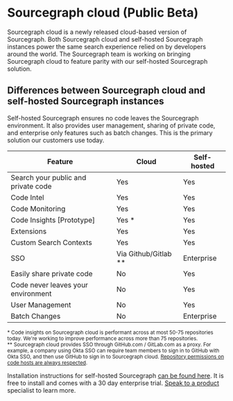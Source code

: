 # Sourcegraph cloud (Public Beta)

Sourcegraph cloud is a newly released cloud-based version of Sourcegraph. Both Sourcegraph cloud and self-hosted Sourcegraph instances power the same search experience relied on by developers around the world. The Sourcegraph team is working on bringing Sourcegraph cloud to feature parity with our self-hosted Sourcegraph solution.

## Differences between Sourcegraph cloud and self-hosted Sourcegraph instances

Self-hosted Sourcegraph ensures no code leaves the Sourcegraph environment. It also provides user management, sharing of private code, and enterprise only features such as batch changes. This is the primary solution our customers use today. 

| Feature                               | Cloud                  | Self-hosted      |
| ------------------------------------- | ---------------------- | ---------------- |
| Search your public and private code   | Yes                    | Yes              |
| Code Intel                            | Yes                    | Yes              |
| Code Monitoring                       | Yes                    | Yes              |
| Code Insights [Prototype]             | Yes *                  | Yes              |
| Extensions                            | Yes                    | Yes              |
| Custom Search Contexts                | Yes                    | Yes              |
| SSO                                   | Via Github/Gitlab **   | Enterprise       |
| Easily share private code             | No                     | Yes              |
| Code never leaves your environment    | No                     | Yes              |
| User Management                       | No                     | Yes              |
| Batch Changes                         | No                     | Enterprise       |

<sub>\* Code insights on Sourcegraph cloud is performant across at most 50-75 repositories today. We're working to improve performance across more than 75 repositories.</sub>  
<sub>\** Sourcegraph cloud provides SSO through GitHub.com / GitLab.com as a proxy. For example, a company using Okta SSO can require team members to sign in to GitHub with Okta SSO, and then use GitHub to sign in to Sourcegraph cloud. [Repository permissions on code hosts are always respected](../code_search/explanations/code_visibility_on_sourcegraph_cloud.md).</sub>

Installation instructions for self-hosted Sourcegraph [can be found here](https://docs.sourcegraph.com/admin/install). It is free to install and comes with a 30 day enterprise trial.  [Speak to a product](https://about.sourcegraph.com/contact/sales) specialist to learn more. 

